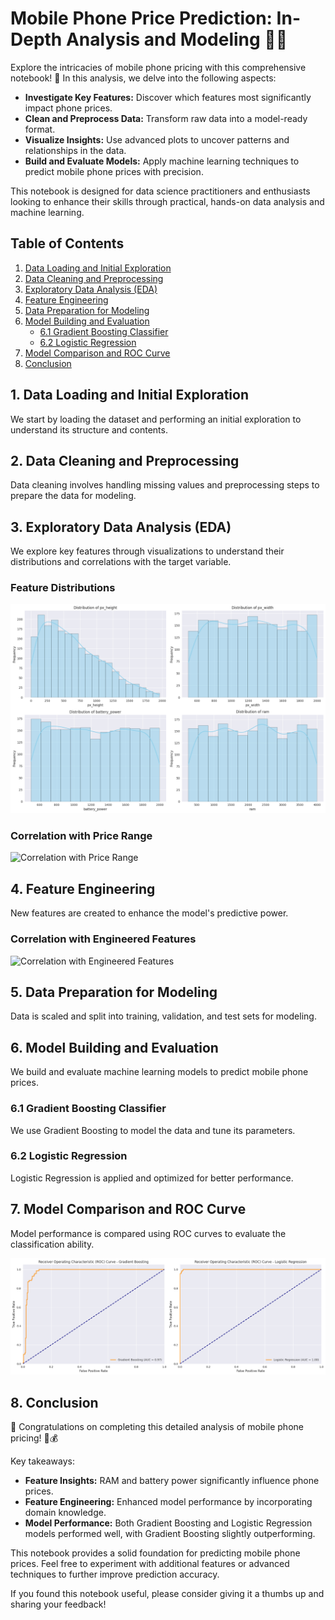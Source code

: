 # Mobile Phone Price Prediction: In-Depth Analysis and Modeling 📱💡

Explore the intricacies of mobile phone pricing with this comprehensive notebook! 🚀 In this analysis, we delve into the following aspects:

- **Investigate Key Features:** Discover which features most significantly impact phone prices.
- **Clean and Preprocess Data:** Transform raw data into a model-ready format.
- **Visualize Insights:** Use advanced plots to uncover patterns and relationships in the data.
- **Build and Evaluate Models:** Apply machine learning techniques to predict mobile phone prices with precision.

This notebook is designed for data science practitioners and enthusiasts looking to enhance their skills through practical, hands-on data analysis and machine learning.

## Table of Contents

1. [Data Loading and Initial Exploration](#1-data-loading-and-initial-exploration)
2. [Data Cleaning and Preprocessing](#2-data-cleaning-and-preprocessing)
3. [Exploratory Data Analysis (EDA)](#3-exploratory-data-analysis-eda)
4. [Feature Engineering](#4-feature-engineering)
5. [Data Preparation for Modeling](#5-data-preparation-for-modeling)
6. [Model Building and Evaluation](#6-model-building-and-evaluation)
   - [6.1 Gradient Boosting Classifier](#61-gradient-boosting-classifier)
   - [6.2 Logistic Regression](#62-logistic-regression)
7. [Model Comparison and ROC Curve](#7-model-comparison-and-roc-curve)
8. [Conclusion](#8-conclusion)

## 1. Data Loading and Initial Exploration

We start by loading the dataset and performing an initial exploration to understand its structure and contents.

## 2. Data Cleaning and Preprocessing

Data cleaning involves handling missing values and preprocessing steps to prepare the data for modeling.

## 3. Exploratory Data Analysis (EDA)

We explore key features through visualizations to understand their distributions and correlations with the target variable.

### Feature Distributions

![Feature Distributions](images/overview.png)

### Correlation with Price Range

![Correlation with Price Range](images/price_range1.png)

## 4. Feature Engineering

New features are created to enhance the model's predictive power.

### Correlation with Engineered Features

![Correlation with Engineered Features](images/price_range2.png)

## 5. Data Preparation for Modeling

Data is scaled and split into training, validation, and test sets for modeling.

## 6. Model Building and Evaluation

We build and evaluate machine learning models to predict mobile phone prices.

### 6.1 Gradient Boosting Classifier

We use Gradient Boosting to model the data and tune its parameters.

### 6.2 Logistic Regression

Logistic Regression is applied and optimized for better performance.

## 7. Model Comparison and ROC Curve

Model performance is compared using ROC curves to evaluate the classification ability.

![ROC Curves](images/roc.png)

## 8. Conclusion

🎉 Congratulations on completing this detailed analysis of mobile phone pricing! 📱💰

Key takeaways:

- **Feature Insights:** RAM and battery power significantly influence phone prices.
- **Feature Engineering:** Enhanced model performance by incorporating domain knowledge.
- **Model Performance:** Both Gradient Boosting and Logistic Regression models performed well, with Gradient Boosting slightly outperforming.

This notebook provides a solid foundation for predicting mobile phone prices. Feel free to experiment with additional features or advanced techniques to further improve prediction accuracy.

If you found this notebook useful, please consider giving it a thumbs up and sharing your feedback!
